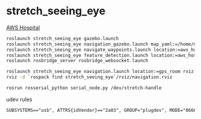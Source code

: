 # stretch_seeing_eye

[AWS Hospital](https://github.com/aws-robotics/aws-robomaker-hospital-world)

```bash
roslaunch stretch_seeing_eye gazebo.launch
roslaunch stretch_seeing_eye navigation_gazebo.launch map_yaml:=/home/nwright/ros/catkin_ws/src/stretch_seeing_eye/stretch_seeing_eye/maps/aws_hospital/map.yaml
roslaunch stretch_seeing_eye navigate_waypoints.launch location:=aws_hospital
roslaunch stretch_seeing_eye feature_detection.launch location:=aws_hospital
roslaunch rosbridge_server rosbridge_websocket.launch
```

```bash
roslaunch stretch_seeing_eye navigation.launch location:=gps_room rviz:=false
rviz -d `rospack find stretch_seeing_eye`/rviz/navigation.rviz
```

```bash
rosrun rosserial_python serial_node.py /dev/stretch-handle
```

udev rules
```txt
SUBSYSTEMS=="usb", ATTRS{idVendor}=="2a03", GROUP="plugdev", MODE="0666", SYMLINK+="stretch-handle"
```
